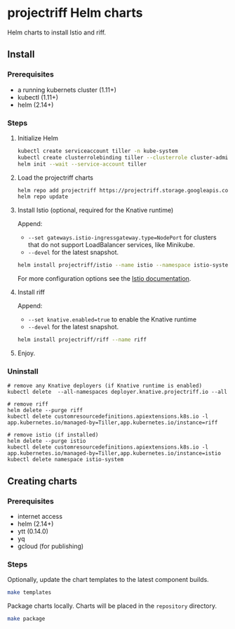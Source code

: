# projectriff Helm charts

Helm charts to install Istio and riff.

## Install

### Prerequisites

- a running kubernets cluster (1.11+)
- kubectl (1.11+)
- helm (2.14+)

### Steps

1. Initialize Helm

   ```sh
   kubectl create serviceaccount tiller -n kube-system
   kubectl create clusterrolebinding tiller --clusterrole cluster-admin --serviceaccount kube-system:tiller
   helm init --wait --service-account tiller
   ```

1. Load the projectriff charts

   ```sh
   helm repo add projectriff https://projectriff.storage.googleapis.com/charts/releases
   helm repo update
   ```

1. Install Istio (optional, required for the Knative runtime)

   Append:

   - `--set gateways.istio-ingressgateway.type=NodePort` for clusters that do not support LoadBalancer services, like Minikube.
   - `--devel` for the latest snapshot.
   
   ```sh
   helm install projectriff/istio --name istio --namespace istio-system --wait
   ```

   For more configuration options see the [Istio documentation](https://archive.istio.io/v1.1/docs/reference/config/installation-options/).

1. Install riff

   Append:

   - `--set knative.enabled=true` to enable the Knative runtime
   - `--devel` for the latest snapshot.

   ```sh
   helm install projectriff/riff --name riff
   ```

1. Enjoy.

### Uninstall

```
# remove any Knative deployers (if Knative runtime is enabled)
kubectl delete  --all-namespaces deployer.knative.projectriff.io --all

# remove riff
helm delete --purge riff
kubectl delete customresourcedefinitions.apiextensions.k8s.io -l app.kubernetes.io/managed-by=Tiller,app.kubernetes.io/instance=riff

# remove istio (if installed)
helm delete --purge istio
kubectl delete customresourcedefinitions.apiextensions.k8s.io -l app.kubernetes.io/managed-by=Tiller,app.kubernetes.io/instance=istio
kubectl delete namespace istio-system
```

## Creating charts

### Prerequisites

- internet access
- helm (2.14+)
- ytt (0.14.0)
- yq
- gcloud (for publishing)

### Steps

Optionally, update the chart templates to the latest component builds.

```sh
make templates
```

Package charts locally. Charts will be placed in the `repository` directory.

```sh
make package
```
